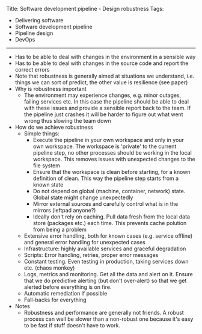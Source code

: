 Title: Software development pipeline - Design robustness
Tags:
  - Delivering software
  - Software development pipeline
  - Pipeline design
  - DevOps
---

- Has to be able to deal with changes in the environment in a sensible way
- Has to be able to deal with changes in the source code and report the correct
  errors
- Note that robustness is generally aimed at situations we understand, i.e. things we can sort of predict,
  the other value is resilience (see paper)
- Why is robustness important
    - The environment may experience changes, e.g. minor outages, failing services etc. In this
      case the pipeline should be able to deal with these issues and provide a sensible report
      back to the team. If the pipeline just crashes it will be harder to figure out what went wrong
      thus slowing the team down
- How do we achieve robustness
  - Simple things:
    - Execute the pipeline in your own workspace and only in your own workspace. The workspace is
      'private' to the current pipeline step, no other processes should be working in the local
      workspace. This removes issues with unexpected changes to the file system
    - Ensure that the workspace is clean before starting, for a known definition of clean. This way
      the pipeline step starts from a known state
    - Do not depend on global (machine, container, network) state. Global state might change unexpectedly
    - Mirror external sources and carefully control what is in the mirrors (leftpad anyone?)
    - Ideally don't rely on caching. Pull data fresh from the local data store (packages etc.)
      each time. This prevents cache polution from being a problem
  - Extensive error handling, both for known cases (e.g. service offline) and general error handling
    for unexpected cases
  - Infrastructure: highly available services and graceful degradation
  - Scripts: Error handling, retries, proper error messages
  - Constant testing. Even testing in production, taking services down etc. (chaos monkey)
  - Logs, metrics and monitoring. Get all the data and alert on it. Ensure that we do predictive alerting
    (but don't over-alert) so that we get alerted before everything is on fire.
  - Automatic remediation if possible
  - Fall-backs for everything
- Notes
  - Robustness and performance are generally not friends. A robust process can well be slower than a
    non-robust one because it's easy to be fast if stuff doesn't have to work.
